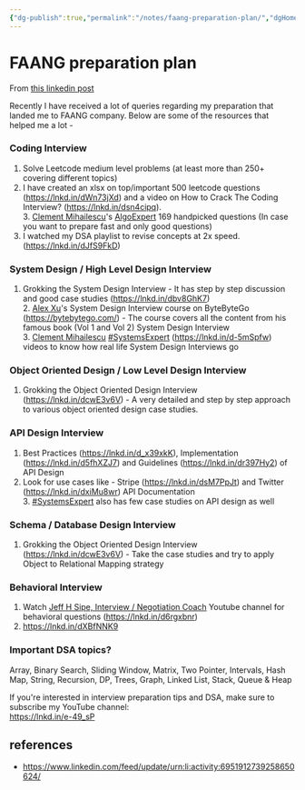 ```yaml
---
{"dg-publish":true,"permalink":"/notes/faang-preparation-plan/","dgHomeLink":true,"dgPassFrontmatter":false,"dgShowBacklinks":true,"dgShowLocalGraph":false}
---
```


# FAANG preparation plan
From [this linkedin post](https://www.linkedin.com/feed/update/urn:li:activity:6951912739258650624/)


Recently I have received a lot of queries regarding my preparation that landed me to FAANG company. Below are some of the resources that helped me a lot -  
  
### Coding Interview  

1. Solve Leetcode medium level problems (at least more than 250+ covering different topics)  
2. I have created an xlsx on top/important 500 leetcode questions (https://lnkd.in/dWn73jXd) and a video on How to Crack The Coding Interview? (https://lnkd.in/dsn4cipq).   
3. [Clement Mihailescu](https://www.linkedin.com/in/ACoAAAny4vEBcmjr6cQGlpbZ3SaqRLhHxU9P20Q)'s [AlgoExpert](https://www.linkedin.com/company/algoexpert/) 169 handpicked questions (In case you want to prepare fast and only good questions)  
4. I watched my DSA playlist to revise concepts at 2x speed. (https://lnkd.in/dJfS9FkD)  

  
### System Design / High Level Design Interview  

1. Grokking the System Design Interview - It has step by step discussion and good case studies (https://lnkd.in/dbv8GhK7)  
2. [Alex Xu](https://www.linkedin.com/in/ACoAAAJcVUEBpKxeVUb94KnEePlKepfIXeP2RM0)'s System Design Interview course on ByteByteGo (https://bytebytego.com/) - The course covers all the content from his famous book (Vol 1 and Vol 2) System Design Interview  
3. [Clement Mihailescu](https://www.linkedin.com/in/ACoAAAny4vEBcmjr6cQGlpbZ3SaqRLhHxU9P20Q) [#SystemsExpert](https://www.linkedin.com/feed/hashtag/?keywords=systemsexpert&highlightedUpdateUrns=urn%3Ali%3Aactivity%3A6951912739258650624) (https://lnkd.in/d-5mSpfw) videos to know how real life System Design Interviews go   

  
### Object Oriented Design / Low Level Design Interview  

1. Grokking the Object Oriented Design Interview (https://lnkd.in/dcwE3v6V) - A very detailed and step by step approach to various object oriented design case studies.   

  
### API Design Interview  

1. Best Practices (https://lnkd.in/d_x39xkK), Implementation (https://lnkd.in/d5fhXZJ7) and Guidelines (https://lnkd.in/dr397Hy2) of API Design  
2. Look for use cases like - Stripe (https://lnkd.in/dsM7PpJt) and Twitter (https://lnkd.in/dxiMu8wr) API Documentation  
3. [#SystemsExpert](https://www.linkedin.com/feed/hashtag/?keywords=systemsexpert&highlightedUpdateUrns=urn%3Ali%3Aactivity%3A6951912739258650624) also has few case studies on API design as well  

  
### Schema / Database Design Interview  

1. Grokking the Object Oriented Design Interview (https://lnkd.in/dcwE3v6V) - Take the case studies and try to apply Object to Relational Mapping strategy  

  
### Behavioral Interview  

1. Watch [Jeff H Sipe, Interview / Negotiation Coach](https://www.linkedin.com/in/ACoAAADrZ8sBB-Rm7avXWhlNDcbAAP6Cfa1dWDM) Youtube channel for behavioral questions (https://lnkd.in/d6rgxbnr)  
2. https://lnkd.in/dXBfNNK9  

  
### Important DSA topics?  

Array, Binary Search, Sliding Window, Matrix, Two Pointer, Intervals, Hash Map, String, Recursion, DP, Trees, Graph, Linked List, Stack, Queue & Heap  
  
If you're interested in interview preparation tips and DSA, make sure to subscribe my YouTube channel:  
https://lnkd.in/e-49_sP


## references

- <https://www.linkedin.com/feed/update/urn:li:activity:6951912739258650624/>